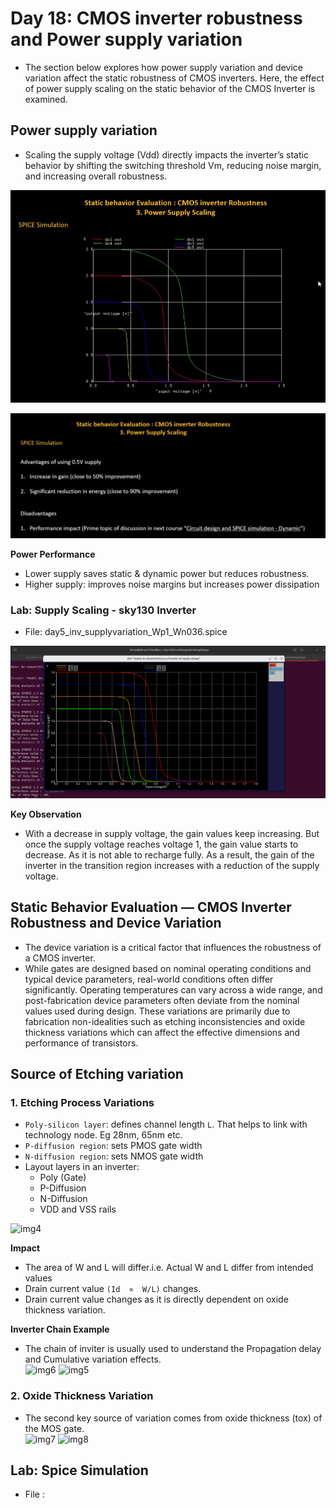 # Day 18: CMOS inverter robustness and Power supply variation

* The section below explores how power supply variation and device variation affect the static robustness of CMOS inverters. Here, the effect of power supply scaling on the static behavior of the CMOS Inverter is examined.

## Power supply variation

* Scaling the supply voltage (Vdd) directly impacts the inverter’s static behavior by shifting the switching threshold Vm, reducing noise margin, and increasing overall robustness. 

![img1](https://github.com/Dhruvid98/SFAL-VSD-SoC-Design/blob/main/Day%2018/Images/img1.png)

![img2](https://github.com/Dhruvid98/SFAL-VSD-SoC-Design/blob/main/Day%2018/Images/img2.png)

**Power Performance**
* Lower supply saves static & dynamic power but reduces robustness.
* Higher supply: improves noise margins but increases power dissipation

### Lab: Supply Scaling - sky130 Inverter 

* File: day5_inv_supplyvariation_Wp1_Wn036.spice

![img3](https://github.com/Dhruvid98/SFAL-VSD-SoC-Design/blob/main/Day%2018/Images/img3.png)

**Key Observation**
* With a decrease in supply voltage, the gain values keep increasing. But once the supply voltage reaches voltage 1, the gain value starts to decrease. As it is not able to recharge fully. As a result, the gain of the inverter in the transition region increases with a reduction of the supply voltage.

## Static Behavior Evaluation — CMOS Inverter Robustness and Device Variation

* The device variation is a critical factor that influences the robustness of a CMOS inverter.
* While gates are designed based on nominal operating conditions and typical device parameters, real-world conditions often differ significantly. Operating temperatures can vary across a wide range, and post-fabrication device parameters often deviate from the nominal values used during design. These variations are primarily due to fabrication non-idealities such as etching inconsistencies and oxide thickness variations which can affect the effective dimensions and performance of transistors.

## Source of Etching variation 

### 1. Etching Process Variations
* `Poly-silicon layer`: defines channel length `L`. That helps to link with technology node. Eg 28nm, 65nm etc.
* `P-diffusion region`: sets PMOS gate width
* `N-diffusion region`: sets NMOS gate width
* Layout layers in an inverter:
    * Poly (Gate)
    * P-Diffusion
    * N-Diffusion
    * VDD and VSS rails

![img4]()  

**Impact**
* The area of W and L will differ.i.e. Actual W and L differ from intended values
* Drain current value `(Id  ∝  W/L)` changes.
* Drain current value changes as it is directly dependent on oxide thickness variation. 

**Inverter Chain Example**

* The chain of inviter is usually used to understand the Propagation delay and Cumulative variation effects.  
![img6]()
![img5]()

### 2. Oxide Thickness Variation

* The second key source of variation comes from oxide thickness (tox) of the MOS gate.  
![img7]()
![img8]()

## Lab: Spice Simulation 
* File : 
